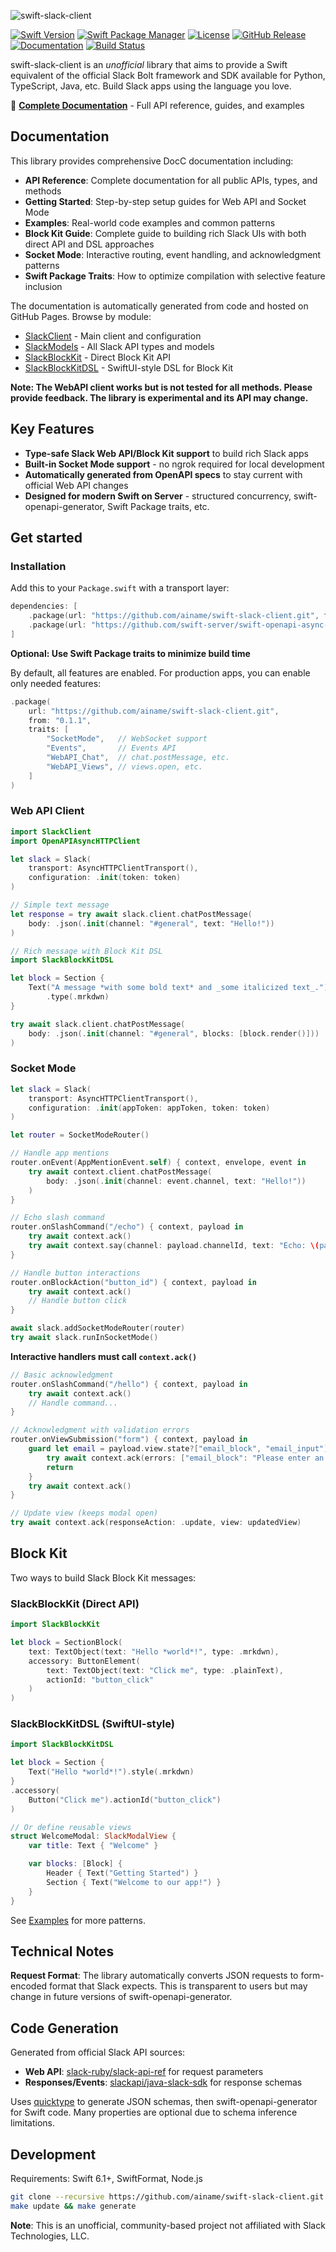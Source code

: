 ![swift-slack-client](/logo.png)

[![Swift Version](https://img.shields.io/badge/Swift-6.1+-blue.svg)](https://swift.org)
[![Swift Package Manager](https://img.shields.io/badge/SPM-compatible-brightgreen.svg)](https://swift.org/package-manager/)
[![License](https://img.shields.io/badge/License-MIT-yellow.svg)](https://github.com/ainame/swift-slack-client/blob/main/LICENSE)
[![GitHub Release](https://img.shields.io/github/v/release/ainame/swift-slack-client)](https://github.com/ainame/swift-slack-client/releases)
[![Documentation](https://img.shields.io/badge/Documentation-DocC-blue.svg)](https://ainame.github.io/swift-slack-client/)
[![Build Status](https://img.shields.io/github/actions/workflow/status/ainame/swift-slack-client/test.yml?branch=main)](https://github.com/ainame/swift-slack-client/actions)

swift-slack-client is an _unofficial_ library that aims to provide a Swift equivalent of the official Slack Bolt framework and SDK available for Python, TypeScript, Java, etc.
Build Slack apps using the language you love.

📖 **[Complete Documentation](https://ainame.github.io/swift-slack-client/)** - Full API reference, guides, and examples

## Documentation

This library provides comprehensive DocC documentation including:

- **API Reference**: Complete documentation for all public APIs, types, and methods
- **Getting Started**: Step-by-step setup guides for Web API and Socket Mode
- **Examples**: Real-world code examples and common patterns
- **Block Kit Guide**: Complete guide to building rich Slack UIs with both direct API and DSL approaches
- **Socket Mode**: Interactive routing, event handling, and acknowledgment patterns
- **Swift Package Traits**: How to optimize compilation with selective feature inclusion

The documentation is automatically generated from code and hosted on GitHub Pages. Browse by module:
- [SlackClient](https://ainame.github.io/swift-slack-client/documentation/slackclient/) - Main client and configuration
- [SlackModels](https://ainame.github.io/swift-slack-client/documentation/slackmodels/) - All Slack API types and models
- [SlackBlockKit](https://ainame.github.io/swift-slack-client/documentation/slackblockkit/) - Direct Block Kit API
- [SlackBlockKitDSL](https://ainame.github.io/swift-slack-client/documentation/slackblockkit/) - SwiftUI-style DSL for Block Kit

**Note: The WebAPI client works but is not tested for all methods. Please provide feedback. The library is experimental and its API may change.**

## Key Features

* **Type-safe Slack Web API/Block Kit support** to build rich Slack apps
* **Built-in Socket Mode support** - no ngrok required for local development
* **Automatically generated from OpenAPI specs** to stay current with official Web API changes
* **Designed for modern Swift on Server** - structured concurrency, swift-openapi-generator, Swift Package traits, etc.

## Get started

### Installation

Add this to your `Package.swift` with a transport layer:

```swift
dependencies: [
    .package(url: "https://github.com/ainame/swift-slack-client.git", from: "0.1.1"),
    .package(url: "https://github.com/swift-server/swift-openapi-async-http-client", from: "1.1.0"),
]
```

**Optional: Use Swift Package traits to minimize build time**

By default, all features are enabled. For production apps, you can enable only needed features:

```swift
.package(
    url: "https://github.com/ainame/swift-slack-client.git",
    from: "0.1.1",
    traits: [
        "SocketMode",   // WebSocket support
        "Events",       // Events API
        "WebAPI_Chat",  // chat.postMessage, etc.
        "WebAPI_Views", // views.open, etc.
    ]
)
```

### Web API Client

```swift
import SlackClient
import OpenAPIAsyncHTTPClient

let slack = Slack(
    transport: AsyncHTTPClientTransport(),
    configuration: .init(token: token)
)

// Simple text message
let response = try await slack.client.chatPostMessage(
    body: .json(.init(channel: "#general", text: "Hello!"))
)

// Rich message with Block Kit DSL
import SlackBlockKitDSL

let block = Section {
    Text("A message *with some bold text* and _some italicized text_.")
        .type(.mrkdwn)
}

try await slack.client.chatPostMessage(
    body: .json(.init(channel: "#general", blocks: [block.render()]))
)
```

### Socket Mode

```swift
let slack = Slack(
    transport: AsyncHTTPClientTransport(),
    configuration: .init(appToken: appToken, token: token)
)

let router = SocketModeRouter()

// Handle app mentions
router.onEvent(AppMentionEvent.self) { context, envelope, event in
    try await context.client.chatPostMessage(
        body: .json(.init(channel: event.channel, text: "Hello!"))
    )
}

// Echo slash command
router.onSlashCommand("/echo") { context, payload in
    try await context.ack()
    try await context.say(channel: payload.channelId, text: "Echo: \(payload.text)")
}

// Handle button interactions
router.onBlockAction("button_id") { context, payload in
    try await context.ack()
    // Handle button click
}

await slack.addSocketModeRouter(router)
try await slack.runInSocketMode()
```

**Interactive handlers must call `context.ack()`**

```swift
// Basic acknowledgment
router.onSlashCommand("/hello") { context, payload in
    try await context.ack()
    // Handle command...
}

// Acknowledgment with validation errors
router.onViewSubmission("form") { context, payload in
    guard let email = payload.view.state?["email_block", "email_input"]?.value else {
        try await context.ack(errors: ["email_block": "Please enter an email"])
        return
    }
    try await context.ack()
}

// Update view (keeps modal open)
try await context.ack(responseAction: .update, view: updatedView)
```

## Block Kit

Two ways to build Slack Block Kit messages:

### SlackBlockKit (Direct API)
```swift
import SlackBlockKit

let block = SectionBlock(
    text: TextObject(text: "Hello *world*!", type: .mrkdwn),
    accessory: ButtonElement(
        text: TextObject(text: "Click me", type: .plainText),
        actionId: "button_click"
    )
)
```

### SlackBlockKitDSL (SwiftUI-style)
```swift
import SlackBlockKitDSL

let block = Section {
    Text("Hello *world*!").style(.mrkdwn)
}
.accessory(
    Button("Click me").actionId("button_click")
)

// Or define reusable views
struct WelcomeModal: SlackModalView {
    var title: Text { "Welcome" }

    var blocks: [Block] {
        Header { Text("Getting Started") }
        Section { Text("Welcome to our app!") }
    }
}
```

See [Examples](https://github.com/ainame/swift-slack-client/tree/main/Examples) for more patterns.

## Technical Notes

**Request Format**: The library automatically converts JSON requests to form-encoded format that Slack expects. This is transparent to users but may change in future versions of swift-openapi-generator.

## Code Generation

Generated from official Slack API sources:
- **Web API**: [slack-ruby/slack-api-ref](https://github.com/slack-ruby/slack-api-ref) for request parameters
- **Responses/Events**: [slackapi/java-slack-sdk](https://github.com/slackapi/java-slack-sdk) for response schemas

Uses [quicktype](https://github.com/glideapps/quicktype) to generate JSON schemas, then swift-openapi-generator for Swift code. Many properties are optional due to schema inference limitations.

## Development

Requirements: Swift 6.1+, SwiftFormat, Node.js

```bash
git clone --recursive https://github.com/ainame/swift-slack-client.git
make update && make generate
```

**Note**: This is an unofficial, community-based project not affiliated with Slack Technologies, LLC.
